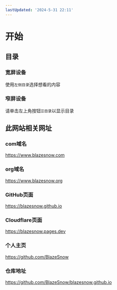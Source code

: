 ```yaml
---
lastUpdated: '2024-5-31 22:11'
---
```


# 开始

## 目录

### 宽屏设备

使用```左侧目录```选择想看的内容

### 窄屏设备

请单击左上角按钮```☰目录```以显示目录

## 此网站相关网址

### com域名

<https://www.blazesnow.com>

### org域名

<https://www.blazesnow.org>

### GitHub页面

<https://blazesnow.github.io>

### Cloudflare页面

<https://blazesnow.pages.dev>

### 个人主页

<https://github.com/BlazeSnow>

### 仓库地址

<https://github.com/BlazeSnow/blazesnow.github.io>

